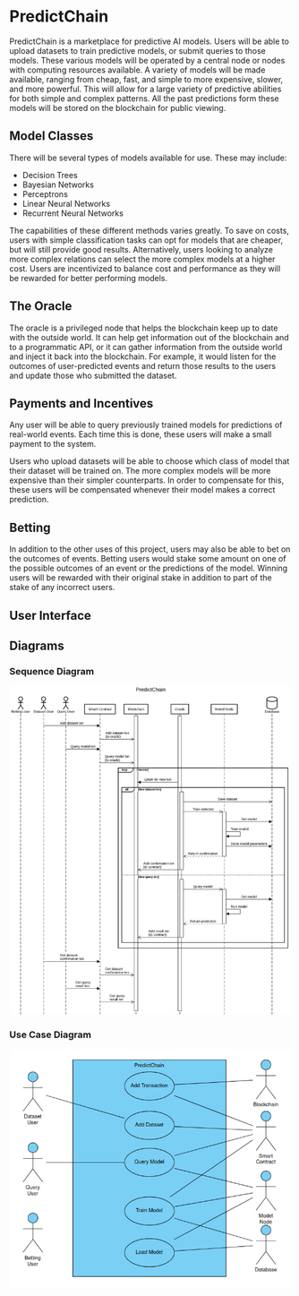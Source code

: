 # PredictChain

PredictChain is a marketplace for predictive AI models. Users will be able to upload datasets
to train predictive models, or submit queries to those models.  These various models will be 
operated by a central node or nodes with computing resources available. A variety of models will be 
made available, ranging from cheap, fast, and simple to more expensive, slower, and more powerful. 
This will allow for a large variety of predictive abilities for both simple and complex patterns.
All the past predictions form these models will be stored on the blockchain for public viewing.

## Model Classes

There will be several types of models available for use.  These may include:

- Decision Trees
- Bayesian Networks
- Perceptrons
- Linear Neural Networks
- Recurrent Neural Networks

The capabilities of these different methods varies greatly.  To save on costs, users with simple
classification tasks can opt for models that are cheaper, but will still provide good results.
Alternatively, users looking to analyze more complex relations can select the more complex models
at a higher cost.  Users are incentivized to balance cost and performance as they will be rewarded
for better performing models.

## The Oracle

The oracle is a privileged node that helps the blockchain keep up to date with the outside world.
It can help get information out of the blockchain and to a programmatic API, or it can gather 
information from the outside world and inject it back into the blockchain.  For example, it would
listen for the outcomes of user-predicted events and return those results to the users and update
those who submitted the dataset.

## Payments and Incentives

Any user will be able to query previously trained models for predictions of real-world events.
Each time this is done, these users will make a small payment to the system.

Users who upload datasets will be able to choose which class of model that their dataset will be
trained on.  The more complex models will be more expensive than their simpler counterparts.
In order to compensate for this, these users will be compensated whenever their model makes a correct
prediction.

## Betting

In addition to the other uses of this project, users may also be able to bet on the outcomes of events.
Betting users would stake some amount on one of the possible outcomes of an event or the predictions
of the model.  Winning users will be rewarded with their original stake in addition to part of the
stake of any incorrect users.

## User Interface

## Diagrams

### Sequence Diagram

![Sequence Diagram](img/PredictChainSequence.png)

### Use Case Diagram

![Sequence Diagram](img/PredictChainUseCase.png)